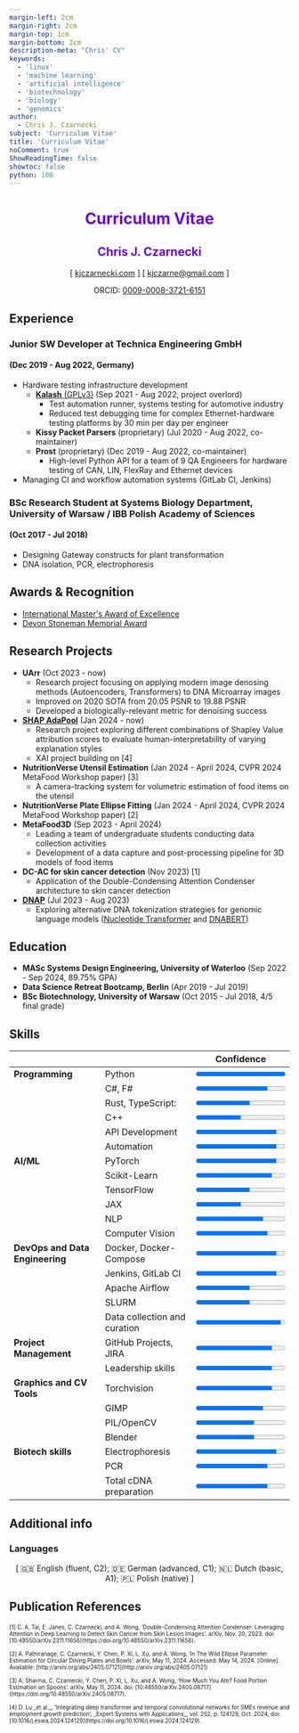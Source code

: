 ```yaml
---
margin-left: 2cm
margin-right: 2cm
margin-top: 1cm
margin-bottom: 2cm
description-meta: "Chris' CV"
keywords:
  - 'linux'
  - 'machine learning'
  - 'artificial intelligence'
  - 'biotechnology'
  - 'biology'
  - 'genomics'
author:
  - Chris J. Czarnecki
subject: 'Curriculum Vitae'
title: 'Curriculum Vitae'
noComment: true
ShowReadingTime: false
showtoc: false
python: 100
---
```


<h1 style="color:#6b04d9;text-align:center"> Curriculum Vitae </h1>

<h2 id="chris-j.-czarnecki" style="color:#6b04d9;text-align:center">Chris J. Czarnecki</h2>
<p style="text-align:center">[ <a href="https://kjczarnecki.com/">kjczarnecki.com</a> ] [
<a href="mailto:kjczarne@gmail.com">kjczarne@gmail.com</a> ]</p>
<p style="text-align:center">ORCID: <a href="https://orcid.org/0009-0008-3721-6151">0009-0008-3721-6151</a></p>

## Experience

### Junior SW Developer at Technica Engineering GmbH
#### (Dec 2019 - Aug 2022, Germany)

- Hardware testing infrastructure development
    - [**Kalash** (GPLv3)](https://github.com/Technica-Engineering/kalash) (Sep 2021 - Aug 2022, project overlord)
        - Test automation runner, systems testing for automotive industry
        - Reduced test debugging time for complex Ethernet-hardware testing platforms by 30 min per day per engineer
    - **Kissy Packet Parsers** (proprietary) (Jul 2020 - Aug 2022, co-maintainer)
    - **Prost** (proprietary) (Dec 2019 - Aug 2022, co-maintainer)
        - High-level Python API for a team of 9 QA Engineers for hardware testing of CAN, LIN, FlexRay and Ethernet devices
- Managing CI and workflow automation systems (GitLab CI, Jenkins)

### BSc Research Student at Systems Biology Department, University of Warsaw / IBB Polish Academy of Sciences
#### (Oct 2017 - Jul 2018)

- Designing Gateway constructs for plant transformation
- DNA isolation, PCR, electrophoresis

## Awards & Recognition

- [International Master's Award of Excellence](https://uwaterloo.ca/graduate-studies-postdoctoral-affairs/awards/international-masters-award-excellence-imae)
- [Devon Stoneman Memorial Award](https://uwaterloo.ca/graduate-studies-postdoctoral-affairs/awards/devon-stoneman-memorial-award)

## Research Projects

- **UArr** (Oct 2023 - now)
    - Research project focusing on applying modern image denosing methods (Autoencoders, Transformers) to DNA Microarray images
    - Improved on 2020 SOTA from $20.05$ PSNR to $19.88$ PSNR
    - Developed a biologically-relevant metric for denoising success
- [**SHAP AdaPool**](https://github.com/kjczarne/shap_adapool) (Jan 2024 - now)
    - Research project exploring different combinations of Shapley Value attribution scores to evaluate human-interpretability of varying explanation styles
    - XAI project building on \[4\]
- **NutritionVerse Utensil Estimation** (Jan 2024 - April 2024, CVPR 2024 MetaFood Workshop paper) \[3\]
    - A camera-tracking system for volumetric estimation of food items on the utensil
- **NutritionVerse Plate Ellipse Fitting** (Jan 2024 - April 2024, CVPR 2024 MetaFood Workshop paper) \[2\]
- **MetaFood3D** (Sep 2023 - April 2024)
    - Leading a team of undergraduate students conducting data collection activities
    - Development of a data capture and post-processing pipeline for 3D models of food items
- **DC-AC for skin cancer detection** (Nov 2023) \[1\]
    - Application of the Double-Condensing Attention Condenser architecture to skin cancer detection
- [**DNAP**](https://github.com/kjczarne/dnap) (Jul 2023 - Aug 2023)
    - Exploring alternative DNA tokenization strategies for genomic language models ([Nucleotide Transformer](https://github.com/instadeepai/nucleotide-transformer) and [DNABERT](https://github.com/jerryji1993/DNABERT))

## Education

- **MASc Systems Design Engineering, University of Waterloo** (Sep 2022 - Sep 2024, 89.75\% GPA)
- **Data Science Retreat Bootcamp, Berlin** (Apr 2019 - Jul 2019)
- **BSc Biotechnology, University of Warsaw** (Oct 2015 - Jul 2018, 4/5 final grade)

## Skills

|                                 |                                                        | Confidence                                                  |
| ------------------------------- | ------------------------------------------------------ | ----------------------------------------------------------- |
| **Programming**                 | <label for="python">Python</label>                     | <progress id="python" value="100" max="100"></progress>     |
|                                 | <label for="csharp">C#, F#</label>                     | <progress id="csharp" value="80" max="100"></progress>      |
|                                 | <label for="rust">Rust, TypeScript:</label>            | <progress id="rust" value="60" max="100"></progress>        |
|                                 | <label for="cpp">C++</label>                           | <progress id="cpp" value="50" max="100"></progress>         |
|                                 | <label for="api">API Development</label>                           | <progress id="api" value="90" max="100"></progress>         |
|                                 | <label for="automation">Automation</label>                           | <progress id="automation" value="90" max="100"></progress>         |
| **AI/ML**            | <label for="pytorch">PyTorch</label>                   | <progress id="pytorch" value="90" max="100"></progress>     |
|                                 | <label for="sklearn">Scikit-Learn</label>              | <progress id="sklearn" value="85" max="100"></progress>     |
|                                 | <label for="tensorflow">TensorFlow</label>             | <progress id="tensorflow" value="60" max="100"></progress>  |
|                                 | <label for="jax">JAX</label>                           | <progress id="jax" value="50" max="100"></progress>         |
|                                 | <label for="nlp">NLP</label>                           | <progress id="nlp" value="75" max="100"></progress>         |
|                                 | <label for="computer-vision">Computer Vision</label>                           | <progress id="computer-vision" value="80" max="100"></progress>         |
| **DevOps and Data Engineering** | <label for="docker">Docker, Docker-Compose</label>     | <progress id="docker" value="90" max="100"></progress>      |
|                                 | <label for="ci">Jenkins, GitLab CI</label>             | <progress id="ci" value="90" max="100"></progress>          |
|                                 | <label for="airflow">Apache Airflow</label>            | <progress id="airflow" value="60" max="100"></progress>     |
|                                 | <label for="slurm">SLURM</label>                       | <progress id="slurm" value="60" max="100"></progress>       |
|                                 | <label for="data">Data collection and curation</label>                       | <progress id="data" value="95" max="100"></progress>       |
| **Project Management**          | <label for="gh-projects">GitHub Projects, JIRA</label> | <progress id="gh-projects" value="85" max="100"></progress> |
|                                 | <label for="leadership">Leadership skills</label>      | <progress id="leadership" value="85" max="100"></progress>  |
| **Graphics and CV Tools**       | <label for="blender">Torchvision</label>               | <progress id="blender" value="85" max="100"></progress>     |
|                                 | <label for="gimp">GIMP</label>                         | <progress id="gimp" value="75" max="100"></progress>        |
|                                 | <label for="blender">PIL/OpenCV</label>                | <progress id="blender" value="65" max="100"></progress>     |
|                                 | <label for="blender">Blender</label>                   | <progress id="blender" value="65" max="100"></progress>     |
| **Biotech skills**              | <label for="elfo">Electrophoresis</label>              | <progress id="elfo" value="90" max="100"></progress>        |
|                                 | <label for="pcr">PCR</label>                           | <progress id="pcr" value="80" max="100"></progress>         |
|                                 | <label for="cdna">Total cDNA preparation</label>       | <progress id="cdna" value="80" max="100"></progress>        |

## Additional info

### Languages

<p style="text-align:center">[ 🇬🇧 English (fluent, C2); 🇩🇪 German (advanced, C1); 🇳🇱 Dutch (basic, A1); 🇵🇱 Polish (native) ] </p>

## Publication References

<p style="font-size: x-small">
[1] C. A. Tai, E. Janes, C. Czarnecki, and A. Wong, ‘Double-Condensing Attention Condenser: Leveraging Attention in Deep Learning to Detect Skin Cancer from Skin Lesion Images’. arXiv, Nov. 20, 2023. doi: [10.48550/arXiv.2311.11656](https://doi.org/10.48550/arXiv.2311.11656).
<br/>
<br/>
[2] A. Pathiranage, C. Czarnecki, Y. Chen, P. Xi, L. Xu, and A. Wong, ‘In The Wild Ellipse Parameter Estimation for Circular Dining Plates and Bowls’. arXiv, May 11, 2024. Accessed: May 14, 2024. [Online]. Available: [http://arxiv.org/abs/2405.07121](http://arxiv.org/abs/2405.07121)
<br/>
<br/>
[3] A. Sharma, C. Czarnecki, Y. Chen, P. Xi, L. Xu, and A. Wong, ‘How Much You Ate? Food Portion Estimation on Spoons’. arXiv, May 11, 2024. doi: [10.48550/arXiv.2405.08717](https://doi.org/10.48550/arXiv.2405.08717).
<br/>
<br/>
[4] D. Lu _et al._, ‘Integrating deep transformer and temporal convolutional networks for SMEs revenue and employment growth prediction’, _Expert Systems with Applications_, vol. 252, p. 124129, Oct. 2024, doi: [10.1016/j.eswa.2024.124129](https://doi.org/10.1016/j.eswa.2024.124129).
</p>
